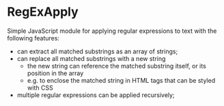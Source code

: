 # RegExApply
Simple JavaScript module for applying regular expressions to text with the following features:

* can extract all matched substrings as an array of strings;
* can replace all matched substrings with a new string
   * the new string can reference the matched substring itself, or its position in the array
   * e.g. to enclose the matched string in HTML tags that can be styled with CSS
* multiple regular expressions can be applied recursively;
